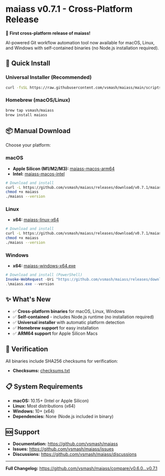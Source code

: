 # maiass v0.7.1 - Cross-Platform Release

🎉 **First cross-platform release of maiass!** 

AI-powered Git workflow automation tool now available for macOS, Linux, and Windows with self-contained binaries (no Node.js installation required).

## 🚀 Quick Install

### Universal Installer (Recommended)
```bash
curl -fsSL https://raw.githubusercontent.com/vsmash/maiass/main/scripts/install.sh | bash
```

### Homebrew (macOS/Linux)
```bash
brew tap vsmash/maiass
brew install maiass
```

## 📦 Manual Download

Choose your platform:

### macOS
- **Apple Silicon (M1/M2/M3):** [maiass-macos-arm64](https://github.com/vsmash/maiass/releases/download/v0.7.1/maiass-macos-arm64)
- **Intel:** [maiass-macos-intel](https://github.com/vsmash/maiass/releases/download/v0.7.1/maiass-macos-intel)

```bash
# Download and install
curl -L https://github.com/vsmash/maiass/releases/download/v0.7.1/maiass-macos-arm64 -o maiass
chmod +x maiass
./maiass --version
```

### Linux
- **x64:** [maiass-linux-x64](https://github.com/vsmash/maiass/releases/download/v0.7.1/maiass-linux-x64)

```bash
# Download and install
curl -L https://github.com/vsmash/maiass/releases/download/v0.7.1/maiass-linux-x64 -o maiass
chmod +x maiass
./maiass --version
```

### Windows
- **x64:** [maiass-windows-x64.exe](https://github.com/vsmash/maiass/releases/download/v0.7.1/maiass-windows-x64.exe)

```powershell
# Download and install (PowerShell)
Invoke-WebRequest -Uri "https://github.com/vsmash/maiass/releases/download/v0.7.1/maiass-windows-x64.exe" -OutFile "maiass.exe"
.\maiass.exe --version
```

## ✨ What's New

- ✅ **Cross-platform binaries** for macOS, Linux, Windows
- ✅ **Self-contained** - includes Node.js runtime (no installation required)
- ✅ **Universal installer** with automatic platform detection
- ✅ **Homebrew support** for easy installation
- ✅ **ARM64 support** for Apple Silicon Macs

## 🔐 Verification

All binaries include SHA256 checksums for verification:
- **Checksums:** [checksums.txt](https://github.com/vsmash/maiass/releases/download/v0.7.1/checksums.txt)

## 📋 System Requirements

- **macOS:** 10.15+ (Intel or Apple Silicon)
- **Linux:** Most distributions (x64)
- **Windows:** 10+ (x64)
- **Dependencies:** None (Node.js included in binary)

## 🆘 Support

- **Documentation:** https://github.com/vsmash/maiass
- **Issues:** https://github.com/vsmash/maiass/issues
- **Discussions:** https://github.com/vsmash/maiass/discussions

---

**Full Changelog:** https://github.com/vsmash/maiass/compare/v0.6.0...v0.7.1
